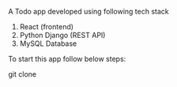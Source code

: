 A Todo app developed using following tech stack
1. React (frontend)
2. Python Django (REST API)
3. MySQL Database

To start this app follow below steps:

git clone 
